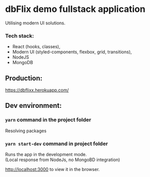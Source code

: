 # dbFlix demo fullstack application
Utilising modern UI solutions.

### Tech stack:
* React (hooks, classes),
* Modern UI (styled-components, flexbox, grid, transitions),
* NodeJS
* MongoDB

## Production:
https://dbflixx.herokuapp.com/



## Dev environment: 

### `yarn` command in the project folder
Resolving packages

### `yarn start-dev` command in project folder
Runs the app in the development mode.<br />
(Local response from NodeJs, no MongoBD integration)<br />

[http://localhost:3000](http://localhost:3000) to view it in the browser.

